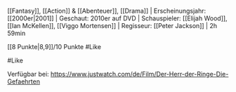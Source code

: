 [[Fantasy]], [[Action]] & [[Abenteuer]], [[Drama]] | Erscheinungsjahr: [[2000er|2001]] | Geschaut: 2010er auf DVD | Schauspieler: [[Elijah Wood]], [[Ian McKellen]], [[Viggo Mortensen]] | Regisseur: [[Peter Jackson]] | 2h 59min

[[8 Punkte|8,9]]/10 Punkte #Like 


#Like 

Verfügbar bei: https://www.justwatch.com/de/Film/Der-Herr-der-Ringe-Die-Gefaehrten